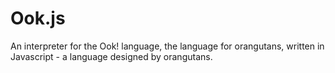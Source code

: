 # Ook.js
An interpreter for the Ook! language, the language for orangutans, written in Javascript - a language designed by orangutans.
